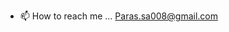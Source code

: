 - 📫 How to reach me ... Paras.sa008@gmail.com

<!---
parassaini1609/parassaini1609 is a ✨ special ✨ repository because its `README.md` (this file) appears on your GitHub profile.
You can click the Preview link to take a look at your changes.
--->
